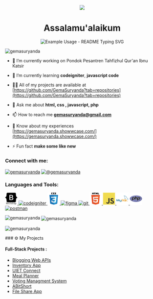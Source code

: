 <div id="header" align="center">
  <img src=https://media.giphy.com/media/du3J3cXyzhj75IOgvA/giphy.gif width="200"/>
</div>

<h1 align="center">Assalamu'alaikum</h1>
<p align="center">
  <img src="https://readme-typing-svg.demolab.com/?lines=لسَّلَامُ عَلَيْكُمْ+My Name Is+Gema Suryanda;&font=Fira%20Code&weight=700&center=true&width=380&height=50&duration=4000&pause=1000" alt="Example Usage - README Typing SVG">
</p>

<p align="left"> <img src="https://komarev.com/ghpvc/?username=gemasuryanda&label=Profile%20views&color=0e75b6&style=plastic" alt="gemasuryanda" /> </p>

- 🔭 I’m currently working on Pondok Pesantren Tahfizhul Qur'an Ibnu Katsir

- 🌱 I’m currently learning **codeigniter**, **javascript code**

- 👨‍💻 All of my projects are available at [https://github.com/GemaSuryanda?tab=repositories](https://github.com/GemaSuryanda?tab=repositories)

- 💬 Ask me about **html, css , javascript, php**

- 📫 How to reach me **gemasuryanda@gmail.com**

- 📄 Know about my experiences [https://gemasuryanda.showwcase.com/](https://gemasuryanda.showwcase.com/)

- ⚡ Fun fact **make some like new**

<h3 align="left">Connect with me:</h3>
<p align="left">
<a href="https://www.hackerrank.com/gemasuryanda" target="blank"><img align="center" src="https://raw.githubusercontent.com/rahuldkjain/github-profile-readme-generator/master/src/images/icons/Social/hackerrank.svg" alt="gemasuryanda" height="30" width="40" /></a>
<a href="https://www.hackerearth.com/@gemasuryanda" target="blank"><img align="center" src="https://raw.githubusercontent.com/rahuldkjain/github-profile-readme-generator/master/src/images/icons/Social/hackerearth.svg" alt="@gemasuryanda" height="30" width="40" /></a>
</p>

<h3 align="left">Languages and Tools:</h3>
<p align="left"> <a href="https://getbootstrap.com" target="_blank" rel="noreferrer"> <img src="https://raw.githubusercontent.com/devicons/devicon/master/icons/bootstrap/bootstrap-plain-wordmark.svg" alt="bootstrap" width="40" height="40"/> </a> <a href="https://codeigniter.com" target="_blank" rel="noreferrer"> <img src="https://cdn.worldvectorlogo.com/logos/codeigniter.svg" alt="codeigniter" width="40" height="40"/> </a> <a href="https://www.w3schools.com/css/" target="_blank" rel="noreferrer"> <img src="https://raw.githubusercontent.com/devicons/devicon/master/icons/css3/css3-original-wordmark.svg" alt="css3" width="40" height="40"/> </a> <a href="https://www.figma.com/" target="_blank" rel="noreferrer"> <img src="https://www.vectorlogo.zone/logos/figma/figma-icon.svg" alt="figma" width="40" height="40"/> </a> <a href="https://git-scm.com/" target="_blank" rel="noreferrer"> <img src="https://www.vectorlogo.zone/logos/git-scm/git-scm-icon.svg" alt="git" width="40" height="40"/> </a> <a href="https://www.w3.org/html/" target="_blank" rel="noreferrer"> <img src="https://raw.githubusercontent.com/devicons/devicon/master/icons/html5/html5-original-wordmark.svg" alt="html5" width="40" height="40"/> </a> <a href="https://developer.mozilla.org/en-US/docs/Web/JavaScript" target="_blank" rel="noreferrer"> <img src="https://raw.githubusercontent.com/devicons/devicon/master/icons/javascript/javascript-original.svg" alt="javascript" width="40" height="40"/> </a> <a href="https://www.mysql.com/" target="_blank" rel="noreferrer"> <img src="https://raw.githubusercontent.com/devicons/devicon/master/icons/mysql/mysql-original-wordmark.svg" alt="mysql" width="40" height="40"/> </a> <a href="https://www.php.net" target="_blank" rel="noreferrer"> <img src="https://raw.githubusercontent.com/devicons/devicon/master/icons/php/php-original.svg" alt="php" width="40" height="40"/> </a> <a href="https://postman.com" target="_blank" rel="noreferrer"> <img src="https://www.vectorlogo.zone/logos/getpostman/getpostman-icon.svg" alt="postman" width="40" height="40"/> </a> </p>

<p><img align="left" src="https://github-readme-stats.vercel.app/api/top-langs?username=gemasuryanda&show_icons=true&locale=en&layout=compact" alt="gemasuryanda" /></p>

<p>&nbsp;<img align="center" src="https://github-readme-stats.vercel.app/api?username=gemasuryanda&show_icons=true&theme=dark&locale=en" alt="gemasuryanda" /></p>
<p><img align="center" src="https://github-readme-streak-stats.herokuapp.com/?user=gemasuryanda&" alt="gemasuryanda" /></p>
### ⚙️ My Projects 

#### Full-Stack Projects :

* [Blogging Web APIs](https://github.com/getlost01/Postgre-APIs-App)
* [Inventory App](https://github.com/getlost01/InventoryAppFrontend)
* [UIET Connect](https://github.com/getlost01/UietConnect)
* [Meal Planner](https://github.com/getlost01/meal-planner-API)
* [Voting Managment System](https://github.com/getlost01/VotingManagmentSystem)
* [ABitShort](https://github.com/getlost01/linkshortner)
* [File Share App](https://github.com/getlost01/dlink-share)


